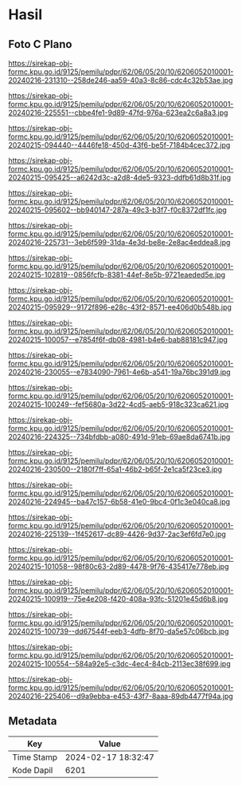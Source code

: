 # Hasil

## Foto C Plano

https://sirekap-obj-formc.kpu.go.id/9125/pemilu/pdpr/62/06/05/20/10/6206052010001-20240216-231310--258de246-aa59-40a3-8c86-cdc4c32b53ae.jpg

https://sirekap-obj-formc.kpu.go.id/9125/pemilu/pdpr/62/06/05/20/10/6206052010001-20240216-225551--cbbe4fe1-9d89-47fd-976a-623ea2c6a8a3.jpg

https://sirekap-obj-formc.kpu.go.id/9125/pemilu/pdpr/62/06/05/20/10/6206052010001-20240215-094440--4446fe18-450d-43f6-be5f-7184b4cec372.jpg

https://sirekap-obj-formc.kpu.go.id/9125/pemilu/pdpr/62/06/05/20/10/6206052010001-20240215-095425--a6242d3c-a2d8-4de5-9323-ddfb61d8b31f.jpg

https://sirekap-obj-formc.kpu.go.id/9125/pemilu/pdpr/62/06/05/20/10/6206052010001-20240215-095602--bb940147-287a-49c3-b3f7-f0c8372df1fc.jpg

https://sirekap-obj-formc.kpu.go.id/9125/pemilu/pdpr/62/06/05/20/10/6206052010001-20240216-225731--3eb6f599-31da-4e3d-be8e-2e8ac4eddea8.jpg

https://sirekap-obj-formc.kpu.go.id/9125/pemilu/pdpr/62/06/05/20/10/6206052010001-20240215-102819--0856fcfb-8381-44ef-8e5b-9721eaeded5e.jpg

https://sirekap-obj-formc.kpu.go.id/9125/pemilu/pdpr/62/06/05/20/10/6206052010001-20240215-095929--9172f896-e28c-43f2-8571-ee406d0b548b.jpg

https://sirekap-obj-formc.kpu.go.id/9125/pemilu/pdpr/62/06/05/20/10/6206052010001-20240215-100057--e7854f6f-db08-4981-b4e6-bab88181c947.jpg

https://sirekap-obj-formc.kpu.go.id/9125/pemilu/pdpr/62/06/05/20/10/6206052010001-20240216-230055--e7834090-7961-4e6b-a541-19a76bc391d9.jpg

https://sirekap-obj-formc.kpu.go.id/9125/pemilu/pdpr/62/06/05/20/10/6206052010001-20240215-100249--fef5680a-3d22-4cd5-aeb5-918c323ca621.jpg

https://sirekap-obj-formc.kpu.go.id/9125/pemilu/pdpr/62/06/05/20/10/6206052010001-20240216-224325--734bfdbb-a080-491d-91eb-69ae8da6741b.jpg

https://sirekap-obj-formc.kpu.go.id/9125/pemilu/pdpr/62/06/05/20/10/6206052010001-20240216-230500--2180f7ff-65a1-46b2-b65f-2e1ca5f23ce3.jpg

https://sirekap-obj-formc.kpu.go.id/9125/pemilu/pdpr/62/06/05/20/10/6206052010001-20240216-224945--ba47c157-6b58-41e0-9bc4-0f1c3e040ca8.jpg

https://sirekap-obj-formc.kpu.go.id/9125/pemilu/pdpr/62/06/05/20/10/6206052010001-20240216-225139--1f452617-dc89-4426-9d37-2ac3ef6fd7e0.jpg

https://sirekap-obj-formc.kpu.go.id/9125/pemilu/pdpr/62/06/05/20/10/6206052010001-20240215-101058--98f80c63-2d89-4478-9f76-435417e778eb.jpg

https://sirekap-obj-formc.kpu.go.id/9125/pemilu/pdpr/62/06/05/20/10/6206052010001-20240215-100919--75e4e208-f420-408a-93fc-51201e45d6b8.jpg

https://sirekap-obj-formc.kpu.go.id/9125/pemilu/pdpr/62/06/05/20/10/6206052010001-20240215-100739--dd67544f-eeb3-4dfb-8f70-da5e57c06bcb.jpg

https://sirekap-obj-formc.kpu.go.id/9125/pemilu/pdpr/62/06/05/20/10/6206052010001-20240215-100554--584a92e5-c3dc-4ec4-84cb-2113ec38f699.jpg

https://sirekap-obj-formc.kpu.go.id/9125/pemilu/pdpr/62/06/05/20/10/6206052010001-20240216-225406--d9a9ebba-e453-43f7-8aaa-89db4477f94a.jpg


## Metadata

| Key        | Value               |
| ---------- | ------------------- |
| Time Stamp | 2024-02-17 18:32:47 |
| Kode Dapil | 6201                |



